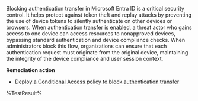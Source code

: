 Blocking authentication transfer in Microsoft Entra ID is a critical security control. It helps protect against token theft and replay attacks by preventing the use of device tokens to silently authenticate on other devices or browsers. When authentication transfer is enabled, a threat actor who gains access to one device can access resources to nonapproved devices, bypassing standard authentication and device compliance checks. When administrators block this flow, organizations can ensure that each authentication request must originate from the original device, maintaining the integrity of the device compliance and user session context.

**Remediation action**

- [Deploy a Conditional Access policy to block authentication transfer](https://learn.microsoft.com/en-us/entra/identity/conditional-access/policy-block-authentication-flows?wt.mc_id=zerotrustrecommendations_automation_content_cnl_csasci#authentication-transfer-policies)
<!--- Results --->
%TestResult%

